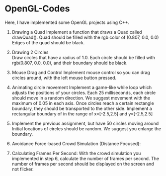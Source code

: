 # OpenGL-Codes
Here, I have implemented some OpenGL projects using C++. 

1. Drawing a Quad
Implement a function that draws a Quad called drawQuad(). Quad should be filled with the rgb color of (0.807, 0.0, 0.0)
Edges of the quad should be black.


2. Drawing 2 Circles   
Draw circles that have a radius of 1.0. Each circle should be filled with rgb(0.807, 0.0, 0.0), and their boundary should be black.


3. Mouse Drag and Control
Implement mouse control so you can drag circles around, with the left mouse button pressed.


4. Animating circle movement
Implement a game-like while loop which adjusts the positions of your circles. Each 25 milliseconds, each circle should move in a random direction. 
We suggest movement with the maximum of 0.05 in each axis. Once circles reach a certain rectangle boundary, they should be transported to the other side.
Implement a rectangular boundary of in the range of x=[-2.5,2.5] and y=[-2.5,2.5] 


5. Implement the previous assignment, but have 50 circles moving around  
Initial locations of circles should be random. We suggest you enlarge the boundary. 

6. Avoidance Force-based Crowd Simulation (Distance Focused):

7. Calculating Frames Per Second:
With the crowd simulation you implemented in step 6, calculate the number of frames per second. The number of frames per second should be displayed on the screen and not flicker.

